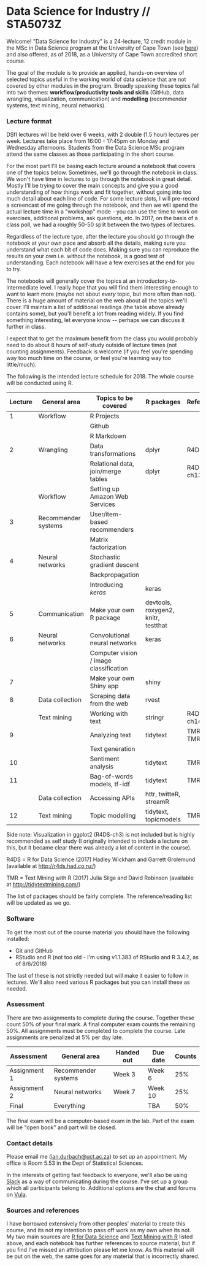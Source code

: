 # Data Science for Industry // STA5073Z

Welcome! "Data Science for Industry" is a 24-lecture, 12 credit module in the MSc in Data Science program at the University of Cape Town (see [here](http://www.stats.uct.ac.za/stats/study/postgrad/masters/data-science)) and also offered, as of 2018, as a University of Cape Town accredited short course.

The goal of the module is to provide an applied, hands-on overview of selected topics useful in the working world of data science that are not covered by other modules in the program. Broadly speaking these topics fall into two themes: **workflow/productivity tools and skills** (GitHub, data wrangling, visualization, communication) and **modelling** (recommender systems, text mining, neural networks).

### Lecture format

DSfI lectures will be held over 6 weeks, with 2 double  (1.5 hour) lectures per week. Lectures take place from 16:00 - 17:45pm on Monday and Wednesday afternoons. Students from the Data Science MSc program attend the same classes as those participating in the short course.

For the most part I'll be basing each lecture around a notebook that covers one of the topics below. Sometimes, we'll go through the notebook in class. We won't have time in lectures to go through the notebook in great detail. Mostly I'll be trying to cover the main concepts and give you a good understanding of how things work and fit together, without going into too much detail about each line of code. For some lecture slots, I will pre-record a screencast of me going through the notebook, and then we will spend the actual lecture time in a "workshop" mode - you can use the time to work on exercises, additional problems, ask questions, etc. In 2017, on the basis of a class poll, we had a roughly 50-50 split between the two types of lectures.

Regardless of the lecture type, after the lecture you should go through the notebook at your own pace and absorb all the details, making sure you understand what each bit of code does. Making sure you can reproduce the results on your own i.e. without the notebook, is a good test of understanding. Each notebook will have a few exercises at the end for you to try.

The notebooks will generally cover the topics at an introductory-to-intermediate level. I really hope that you will find them interesting enough to want to learn more (maybe not about *every* topic, but more often than not). There is a huge amount of material on the web about all the topics we'll cover. I'll maintain a list of additional readings (the table above already contains some), but you'll benefit a lot from reading widely. If you find something interesting, let everyone know -- perhaps we can discuss it further in class.

I expect that to get the maximum benefit from the class you would probably need to do about 8 hours of self-study outside of lecture times (not counting assignments). Feedback is welcome (if you feel you're spending way too much time on the course, or feel you're learning way too little/much).

The following is the intended lecture schedule for 2018. The whole course will be conducted using R.

|Lecture |  General area   |Topics to be covered | R packages | References
|--------|-----|-------------------------|----------|-------------------
|1       | Workflow     | R Projects            |   |
|        |              | Github                |   |
|        |              | R Markdown            |   |
|2        | Wrangling    | Data transformations  | dplyr  | R4DS-ch5 
|        |              | Relational data, join/merge tables | dplyr | R4DS-ch13
|        |  Workflow           | Setting up Amazon Web Services |   
|3        | Recommender systems | User/item-based recommenders |  |
|        |                     | Matrix factorization |  |
|4       | Neural networks | Stochastic gradient descent    |     |
|        |                 | Backpropagation                |     |
|        |                 | Introducing *keras*            | keras   |
|5       | Communication | Make your own R package | devtools, roxygen2, knitr, testthat  |
|6       | Neural networks | Convolutional neural networks | keras    |
|        |               | Computer vision / image classification |   |
|7        |                | Make your own Shiny app             | shiny
|8        | Data collection |  Scraping data from the web    | rvest  |
|      | Text mining  | Working with text     | stringr | R4DS-ch14 
|9        |  | Analyzing text | tidytext | TMR-ch1, TMR-ch7
|        | | Text generation |  | 
|10    |  | Sentiment analysis                 | tidytext | TMR-ch2
|11     | | Bag-of-words models, tf-idf     | tidytext |TMR-ch4
|    | Data collection | Accessing APIs  | httr, twitteR, streamR  |
|12     | Text mining | Topic modelling | tidytext, topicmodels | TMR-ch6
Side note: Visualization in ggplot2 (R4DS-ch3) is not included but is highly recommended as self study (I originally intended to include a lecture on this, but it became clear there was already a lot of content in the course).  

R4DS = R for Data Science (2017) Hadley Wickham and Garrett Grolemund (available at http://r4ds.had.co.nz/)

TMR = Text Mining with R (2017) Julia Silge and David Robinson (available at http://tidytextmining.com/)

The list of packages should be fairly complete. The reference/reading list will be updated as we go.

### Software

To get the most out of the course material you should have the following installed:

* Git and GitHub
* RStudio and R (not too old - I'm using v1.1.383 of RStudio and R 3.4.2, as of 8/6/2018)

The last of these is not strictly needed but will make it easier to follow in lectures. We'll also need various R packages but you can install these as needed.

### Assessment

There are two assignments to complete during the course. Together these count 50% of your final mark. A final computer exam counts the remaining 50%. All assignments must be completed to complete the course. Late assignments are penalized at 5% per day late. 

|Assessment |  General area   |Handed out | Due date | Counts
|--------|-----|-----|-----|-----
|Assignment 1  | Recommender systems  |  Week 3 | Week 6 | 25%
|Assignment 2  | Neural networks  |  Week 7 | Week 10  | 25%
|Final | Everything | | TBA | 50%

The final exam will be a computer-based exam in the lab. Part of the exam will be "open book" and part will be closed.

### Contact details

Please email me (ian.durbach@uct.ac.za) to set up an appointment. My office is Room 5.53 in the Dept of Statistical Sciences. 

In the interests of getting fast feedback to everyone, we'll also be using [Slack](https://www.slack.com) as a way of communicating during the course. I've set up a group which all participants belong to. Additional options are the chat and forums on [Vula](https://vula.uct.ac.za/portal).

### Sources and references

I have borrowed extensively from other peoples' material to create this course, and its not my intention to pass off work as my own when its not. My two main sources are [R for Data Science](http://r4ds.had.co.nz/) and [Text Mining with R](http://tidytextmining.com/) listed above, and each notebook has further references to source material, but if you find I've missed an attribution please let me know. As this material will be put on the web, the same goes for any material that is incorrectly shared.
